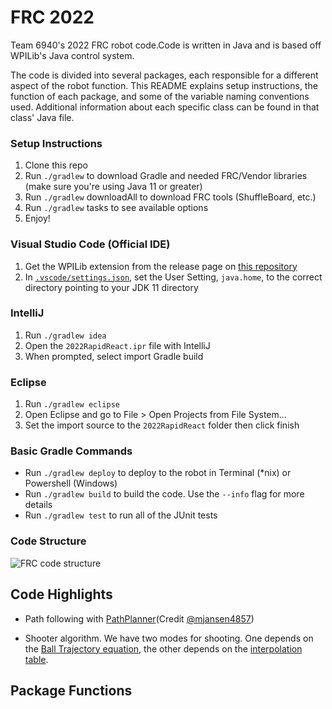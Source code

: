 # FRC 2022
Team 6940's 2022 FRC robot code.Code is written in Java and is based off WPILib's Java control system.

The code is divided into several packages, each responsible for a different aspect of the robot function. This README explains setup instructions, the function of each package, and some of the variable naming conventions used. Additional information about each specific class can be found in that class' Java file.

### Setup Instructions

1. Clone this repo
1. Run `./gradlew` to download Gradle and needed FRC/Vendor libraries (make sure you're using Java 11 or greater)
1. Run `./gradlew` downloadAll to download FRC tools (ShuffleBoard, etc.)
1. Run `./gradlew` tasks to see available options
1. Enjoy!

### Visual Studio Code (Official IDE)
1. Get the WPILib extension from the release page on [this repository](https://github.com/wpilibsuite/allwpilib/releases/latest)
2. In [`.vscode/settings.json`](.vscode/settings.json), set the User Setting, `java.home`, to the correct directory pointing to your JDK 11 directory

### IntelliJ
1. Run `./gradlew idea`
1. Open the `2022RapidReact.ipr` file with IntelliJ
1. When prompted, select import Gradle build

### Eclipse
1. Run `./gradlew eclipse`
1. Open Eclipse and go to File > Open Projects from File System...
1. Set the import source to the `2022RapidReact` folder then click finish

### Basic Gradle Commands
* Run `./gradlew deploy` to deploy to the robot in Terminal (*nix) or Powershell (Windows)
* Run `./gradlew build` to build the code.  Use the `--info` flag for more details
* Run `./gradlew test` to run all of the JUnit tests

### Code Structure

![FRC code structure](https://user-images.githubusercontent.com/62934294/160263652-df9f4034-478b-48ed-a99c-72ce4bbe1fda.png)

## Code Highlights
- Path following with [PathPlanner](https://github.com/mjansen4857/pathplanner)(Credit [@mjansen4857](https://github.com/mjansen4857))

- Shooter algorithm. We have two modes for shooting. One depends on the [Ball Trajectory equation](https://github.com/Team6940/2022RapidReact/blob/576d1aa9f94298a923b5d2e5ea9a7f4d51ff4854/src/main/java/frc/robot/subsystems/Shooter.java#L224), the other depends on the [interpolation table](https://github.com/Team6940/2022RapidReact/blob/576d1aa9f94298a923b5d2e5ea9a7f4d51ff4854/src/main/java/frc/robot/subsystems/Shooter.java#L24).

## Package Functions

